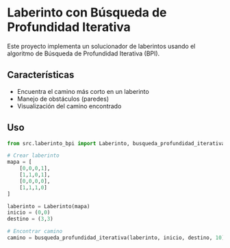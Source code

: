 # Laberinto con Búsqueda de Profundidad Iterativa

Este proyecto implementa un solucionador de laberintos usando el algoritmo de Búsqueda de Profundidad Iterativa (BPI).

## Características
- Encuentra el camino más corto en un laberinto
- Manejo de obstáculos (paredes)
- Visualización del camino encontrado

## Uso
```python
from src.laberinto_bpi import Laberinto, busqueda_profundidad_iterativa

# Crear laberinto
mapa = [
    [0,0,0,1],
    [1,1,0,1],
    [0,0,0,0],
    [1,1,1,0]
]

laberinto = Laberinto(mapa)
inicio = (0,0)
destino = (3,3)

# Encontrar camino
camino = busqueda_profundidad_iterativa(laberinto, inicio, destino, 10)
```


